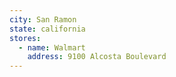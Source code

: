 ```yaml
---
city: San Ramon
state: california
stores:
  - name: Walmart
    address: 9100 Alcosta Boulevard
---
```

